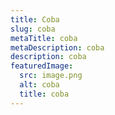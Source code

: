```yaml
---
title: Coba
slug: coba
metaTitle: coba
metaDescription: coba
description: coba
featuredImage:
  src: image.png
  alt: coba
  title: coba
---
```

